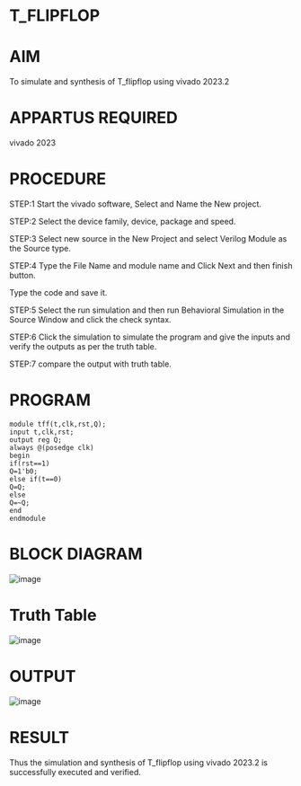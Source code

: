 # T_FLIPFLOP
# AIM
To simulate and synthesis of T_flipflop using vivado 2023.2
# APPARTUS REQUIRED
vivado 2023
# PROCEDURE
STEP:1 Start the vivado software, Select and Name the New project.

STEP:2 Select the device family, device, package and speed.

STEP:3 Select new source in the New Project and select Verilog Module as the Source type.

STEP:4 Type the File Name and module name and Click Next and then finish button.

Type the code and save it.

STEP:5 Select the run simulation and then run Behavioral Simulation in the Source Window and click the check syntax.

STEP:6 Click the simulation to simulate the program and give the inputs and verify the outputs as per the truth table.

STEP:7 compare the output with truth table.
# PROGRAM
    module tff(t,clk,rst,Q);
    input t,clk,rst;
    output reg Q;
    always @(posedge clk)
    begin
    if(rst==1)
    Q=1'b0;
    else if(t==0)
    Q=Q;
    else
    Q=~Q;
    end
    endmodule
# BLOCK DIAGRAM
![image](https://github.com/RESMIRNAIR/T_FLIPFLOP/assets/154305926/74140ea2-0b93-4ffc-b38b-527fb2ece133)
# Truth Table
![image](https://github.com/RESMIRNAIR/T_FLIPFLOP/assets/154305926/1d4afa40-166a-4690-ab1a-179948b9b550)
# OUTPUT
![image](https://github.com/Akila56/T_FLIPFLOP/assets/164776026/8116560b-3986-495b-9916-eef5835f2a7d)

# RESULT
Thus the simulation and synthesis of T_flipflop using vivado 2023.2 is successfully executed and verified.
